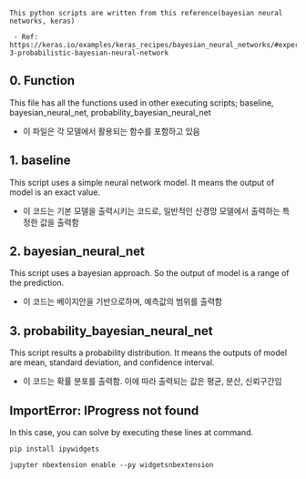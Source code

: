 ```
This python scripts are written from this reference(bayesian neural networks, keras)

 - Ref: https://keras.io/examples/keras_recipes/bayesian_neural_networks/#experiment-3-probabilistic-bayesian-neural-network
```

## 0. Function

This file has all the functions used in other executing scripts; baseline, bayesian_neural_net, probability_bayesian_neural_net

- 이 파일은 각 모델에서 활용되는 함수를 포함하고 있음

## 1. baseline

This script uses a simple neural network model. It means the output of model is an exact value.

- 이 코드는 기본 모델을 출력시키는 코드로, 일반적인 신경망 모델에서 출력하는 특정한 값을 출력함 

## 2. bayesian_neural_net

This script uses a bayesian approach. So the output of model is a range of the prediction.

- 이 코드는 베이지안을 기반으로하며, 예측값의 범위를 출력함

## 3. probability_bayesian_neural_net

This script results a probability distribution. It means the outputs of model are mean, standard deviation, and confidence interval.

- 이 코드는 확률 분포를 출력함. 이에 따라 출력되는 값은 평균, 분산, 신뢰구간임

## ImportError: IProgress not found

In this case, you can solve by executing these lines at command.

```
pip install ipywidgets
```
```
jupyter nbextension enable --py widgetsnbextension
```